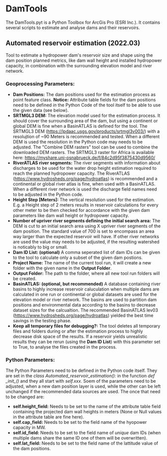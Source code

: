 # DamTools

The DamTools.pyt is a Python Toolbox for ArcGis Pro (ESRI Inc.).
It contains several scripts to estimate and analyse dams and their reservoirs.

## Automated reservoir estimation (2022.03)

Tool to estimate a hydropower dam's reservoir size and shape using the dam position planned metrics, like dam wall height and installed hydropower capacity, in combination with the surrounding elevation model and river network.

### Geoprocessing Parameters:

- **Dam Positions:** The dam positions used for the estimation process as point feature class. **Notice:** Attribute table fields for the dam positions need to be defined *in* the Python Code of the tool itself to be able to use the given data (see below).
- **SRTMGL3 DEM:** The elevation model used for the estimation process. It should cover the surrounding area of the dam, but using a continent or global DEM is fine when a BasinATLAS is defined for the tool. The SRTMGL3 DEM (https://lpdaac.usgs.gov/products/srtmgl3v003/) with a resolujtion of ~90 Meters is recommended and tested. When a different DEM is used the resolution in the Python code may needs to be adjusted. The "Combine DEM rasters" tool can be used to combine the downloaded DEM rasters. The SRTMGL3 raster for Africa is available here: https://myshare.uni-osnabrueck.de/f/84c2d95f3875430d9560/
- **RiverATLAS river segments:** The river segments with information about discharges to be used for the water drop height estimation required to reach the planned hydropower capacity. The RiverATLAS (https://www.hydrosheds.org/page/hydroatlas) is recommended and a continental or global river atlas is fine, when used with a BasinATLAS. When a different river network is used the discharge field names need to be adjusted in the Python code.
- **Height Step [Meters]:** The vertical resolution used for the estimation. E.g. a Height step of 2 meters results in reservoir calculations for every other meter to be then checked for accordance with the given dam parameters like dam wall height or hydropower capacity.
- **Number of upriver river segments defining the initial search area:** The DEM is cut to an initial search area using X upriver river segments of the dam position. The standard value of 700 is set to encompass an area way larger than the expected reservoir will have. If other river networks are used the value may needs to be adjusted, if the resulting watershed is noticably to big or small.
- **Dam ID List: (optional)** A comma seperated list of dam IDs can be given to the tool to calculate only a subset of the given dam postions.
- **Project Name:** The name of the current tool run, it will create a new folder with the given name in the **Output Folder**.
- **Output Folder:** The path to the folder, where all new tool run folders will be created.
- **BasinATLAS: (optional, but recommended)** A database containing river basins to highly increase reservoir caluculation when multiple dams are calculated in one run or continental or global datasets are used for the elevation model or river network. The basins are used to partition dam positions and environmental data according to the basins to decrease dataset sizes for the calcualtion. The recommended BasinATLAS lev03 (https://www.hydrosheds.org/page/hydroatlas) yielded the best time savings in the testing phase.
- **Keep all temporary files for debugging?:** The tool deletes all temporary files and folders during or after the estimation process to highly decrease disk space of the results. If a reservoir yields unrealistic results they can be rerun (using the **Dam ID List**) with this parameter set to True, to analyse the files created in the process. 

### Python Parameters:

The Python Parameters need to be defined *in* the Python code itself.
They are set in the *class Automated_reservoir_estimation():* in the function *def \__init\__()* and they all start with *self.xxx*.
Soem of the parameters need to be adjusted, when a new dam position layer is used, while the other can be left unchanged if the recommended data sources are used.
The once that need to be changed are:
- **self.height_field:** Needs to be set to the name of the attribute table field containing the projected dam wall heights in meters (None or Null values in the attribute table are fine here).
- **self.cap_field:** Needs to be set to the field name of the hyopower capacity in MW.
- **self.id_field:** Needs to be set to the field name of *unique* dam IDs (when multiple dams share the same ID one of them will be overwritten).
- **self.lat_field:** Needs to be set to the field name of the lattitude value of the dam positions.
